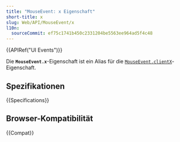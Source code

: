 ```yaml
---
title: "MouseEvent: x Eigenschaft"
short-title: x
slug: Web/API/MouseEvent/x
l10n:
  sourceCommit: ef75c1741b450c2331204be5563ee964ad5f4c48
---
```


{{APIRef("UI Events")}}

Die **`MouseEvent.x`**-Eigenschaft ist ein Alias für die [`MouseEvent.clientX`](/de/docs/Web/API/MouseEvent/clientX)-Eigenschaft.

## Spezifikationen

{{Specifications}}

## Browser-Kompatibilität

{{Compat}}
